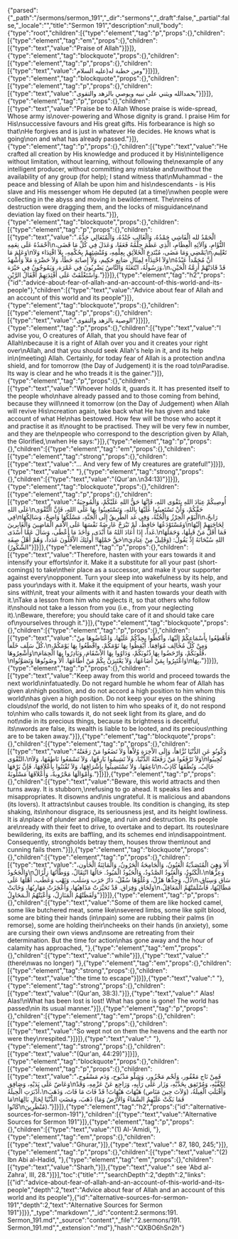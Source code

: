 {"parsed":{"_path":"/sermons/sermon_191","_dir":"sermons","_draft":false,"_partial":false,"_locale":"","title":"Sermon 191","description":null,"body":{"type":"root","children":[{"type":"element","tag":"p","props":{},"children":[{"type":"element","tag":"em","props":{},"children":[{"type":"text","value":"Praise of Allah"}]}]},{"type":"element","tag":"blockquote","props":{},"children":[{"type":"element","tag":"p","props":{},"children":[{"type":"text","value":"ومن خطبة له(عليه السلام"}]}]},{"type":"element","tag":"blockquote","props":{},"children":[{"type":"element","tag":"p","props":{},"children":[{"type":"text","value":"يحمدالله ويثني على نبيه ويوصي بالزهد والتقوى"}]}]},{"type":"element","tag":"p","props":{},"children":[{"type":"text","value":"Praise be to Allah Whose praise is wide-spread, Whose army is\nover-powering and Whose dignity is grand. I praise Him for His\nsuccessive favours and His great gifts. His forbearance is high so that\nHe forgives and is just in whatever He decides. He knows what is going\non and what has already passed."}]},{"type":"element","tag":"p","props":{},"children":[{"type":"text","value":"He crafted all creation by His knowledge and produced it by His\nintelligence without limitation, without learning, without following the\nexample of any intelligent producer, without committing any mistake and\nwithout the availability of any group (for help); I stand witness that\nMuhammad - the peace and blessing of Allah be upon him and his\ndescendants - is His slave and His messenger whom He deputed (at a time)\nwhen people were collecting in the abyss and moving in bewilderment. The\nreins of destruction were dragging them, and the locks of misguidance\nand deviation lay fixed on their hearts."}]},{"type":"element","tag":"blockquote","props":{},"children":[{"type":"element","tag":"p","props":{},"children":[{"type":"text","value":"الْحَمْدُ لله الْفَاشِي حَمْدُهُ، وَالْغَالِبِ جُنْدُهُ، وَالْمُتَعَالِي جَدُّهُ. أحْمَدُهُ عَلَى نِعَمِهِ\nالتُّؤَامِ، وَآلاَئِهِ الْعِظَامِ، الَّذِي عَظُمَ حِلْمُهُ فَعَفَا، وَعَدَلَ فِي كُلِّ مَا قَضَى، وَعَلِمَ مَا\nيَمْضِي وَمَا مَضَى، مُبْتَدِعِ الْخَلاَئِقِ بِعِلْمِهِ، وَمُنْشِئِهِمْ بِحُكْمِهِ، بِلاَ اقْتِدَاء وَلاَ\nتَعْلِيم، وَلاَ احْتِذَاء لِمِثَالِ صَانِع حَكِيم، وَلاَ إِصابَةِ خَطَأ، وَلاَ حَضْرَةِ مَلاَ وَأَشْهَدُ\nأَنَّ مُحَمَّداً عَبْدُهُ وَرَسُولُهُ، ابْتَعَثَهُ وَالنَّاسُ يَضْرِبُونَ فِي غَمْرَة، وَيَمُوجُونُ فِي حَيْرَة،\nقَدْ قَادَتْهُمْ أَزِمَّةُ الْحَيْنِ، وَاسْتَغْلَقَتْ عَلَى أَفْئِدَتِهِمْ أَقْفَالُ الرَّيْنِ."}]}]},{"type":"element","tag":"h2","props":{"id":"advice-about-fear-of-allah-and-an-account-of-this-world-and-its-people"},"children":[{"type":"text","value":"Advice about fear of Allah and an account of this world and its people"}]},{"type":"element","tag":"blockquote","props":{},"children":[{"type":"element","tag":"p","props":{},"children":[{"type":"text","value":"الوصية بالزهد والتقوى"}]}]},{"type":"element","tag":"p","props":{},"children":[{"type":"text","value":"I advise you, O creatures of Allah, that you should have fear of Allah\nbecause it is a right of Allah over you and it creates your right over\nAllah, and that you should seek Allah's help in it, and its help in\n(meeting) Allah. Certainly, for today fear of Allah is a protection and\na shield, and for tomorrow (the Day of Judgement) it is the road to\nParadise. Its way is clear and he who treads it is the gainer."}]},{"type":"element","tag":"p","props":{},"children":[{"type":"text","value":"Whoever holds it, guards it. It has presented itself to the people who\nhave already passed and to those coming from behind, because they will\nneed it tomorrow (on the Day of Judgement) when Allah will revive His\ncreation again, take back what He has given and take account of what He\nhas bestowed. How few will be those who accept it and practise it as it\nought to be practised. They will be very few in number, and they are the\npeople who correspond to the description given by Allah, the Glorified,\nwhen He says:"}]},{"type":"element","tag":"p","props":{},"children":[{"type":"element","tag":"em","props":{},"children":[{"type":"element","tag":"strong","props":{},"children":[{"type":"text","value":"... And very few of My creatures are grateful!"}]}]},{"type":"text","value":" "},{"type":"element","tag":"strong","props":{},"children":[{"type":"text","value":"(Qur'an.\n34:13)"}]}]},{"type":"element","tag":"blockquote","props":{},"children":[{"type":"element","tag":"p","props":{},"children":[{"type":"text","value":"أُوصِيكُمْ عِبَادَ اللهِ بِتَقْوَى اللهِ، فَإِنَّهَا حَقُّ اللهِ عَلَيْكُمْ، وَالْمُوجِبَةُ عَلَى اللهِ\nحَقَّكُمْ، وَأَنْ تَسْتَعِينُوا عَلَيْهَا بِاللهِ، وَتَسْتَعِينُوا بِهَا عَلَى اللهِ، فَإِنَّ الْتَّقْوَى فِي\nالْيَوْمِ الْحِرْزُ وَالْجُنَّةُ، وَفِي غَد الطَّرِيقُ إِلَى الْجَنَّةِ، مَسْلَكُهَا وَاضِحٌ، وَسَالِكُهَا\nرَابحٌ، وَمُسْتَوْدَعُهَا حَافِظٌ، لَمْ تَبْرَحْ عَارِضَةً نَفْسَهَا عَلَى الاُْمَمِ الْمَاضِينَ وَالْغَابِرينَ\nلِحَاجَتِهِمْ إِلَيْهَا غَداً، إِذَا أَعَادَ اللهُ مَا أَبْدَى، وَأَخَذَ مَا أَعْطَى، وَسَأَلَ عَمَّا أَسْدَى.\nفَمَا أَقَلَّ مَنْ قَبِلَهَا، وَحَمَلَهَا حَقَّ حَمْلِهَا! أُولئِكَ الاْقَلُّونَ عَدَداً، وَهُمْ أَهْلُ صِفَةِ\nاللهِ سُبْحَانَهُ إِذْ يَقُولُ: (وَقَلِيلٌ مِنْ عِبَادِيَ الشَّكُورُ)"}]}]},{"type":"element","tag":"p","props":{},"children":[{"type":"text","value":"Therefore, hasten with your ears towards it and intensify your efforts\nfor it. Make it a substitute for all your past (short-comings) to take\ntheir place as a successor, and make it your supporter against every\nopponent. Turn your sleep into wakefulness by its help, and pass your\ndays with it. Make it the equipment of your hearts, wash your sins with\nit, treat your ailments with it and hasten towards your death with it.\nTake a lesson from him who neglects it, so that others who follow it\nshould not take a lesson from you (i.e., from your neglecting it).\nBeware, therefore; you should take care of it and should take care of\nyourselves through it."}]},{"type":"element","tag":"blockquote","props":{},"children":[{"type":"element","tag":"p","props":{},"children":[{"type":"text","value":"فَأَهْطِعُوا بِأَسْمَاعِكُمْ إِلَيْهَا، وأكظّوا بِجِدِّكُمْ عَلَيْهَا، وَاعْتَاضُوهَا مِنْ كُلِّ سَلَف خَلَفاً،\nوَمِنْ كُلِّ مُخَالِف مُوَافِقاً. أَيْقِظُوا بِهَا نَوْمَكُمْ، واقْطَعُوا بِهَا يَوْمَكُمْ، وَأَشْعِرُوهَا\nقُلُوبَكُمْ، وَارْحَضُوا بِهَا ذُنُوبَكُمْ، وَدَاوُوا بِهَا الاْسْقَامَ، وَبَادِرُوا بِهَا الْحِمَامَ،\nوَاعْتَبِرُوا بِمَنْ أَضَاعَهَا، وَلاَ يَعْتَبِرَنَّ بِكُمْ مَنْ أَطَاعَهَا. أَلاَ وصُونُوهَا وَتَصَوَّنُوا\nبِهَا،"}]}]},{"type":"element","tag":"p","props":{},"children":[{"type":"text","value":"Keep away from this world and proceed towards the next world\ninfatuatedly. Do not regard humble he whom fear of Allah has given a\nhigh position, and do not accord a high position to him whom this world\nhas given a high position. Do not keep your eyes on the shining clouds\nof the world, do not listen to him who speaks of it, do not respond to\nhim who calls towards it, do not seek light from its glare, and do not\ndie in its precious things, because its brightness is deceitful, its\nwords are false, its wealth is liable to be looted, and its precious\nthing are to be taken away."}]},{"type":"element","tag":"blockquote","props":{},"children":[{"type":"element","tag":"p","props":{},"children":[{"type":"text","value":"وَكُونُو عَنِ الدُّنْيَا نُزَّاهاً، وَإِلَى الاْخِرَةِ وُلاَّهاً وَلاَ تَضَعُوا مَنْ رَفَعَتْهُ التَّقْوَى،\nوَلاَ تَرْفَعُوا مَنْ رَفَعَتْهُ الدُّنْيَا، وَلاَ تَشِيمُوا بَارِقَهَا، وَلاَ تَسْمَعُوا نَاطِقَهَا، وَلاَ\nتُجِيبُوا نَاعِقَهَا، وَلاَ تَسْتَضِيئُوا بِإِشْرَاقِهَا، وَلاَ تُفْتَنُوا بِأَعْلاَقِهَا، فَإِنَّ بَرْقهَا\nخَالِبٌ، وَنُطْقَهَا كَاذِبٌ، وَأَمْوَالَهَا مَحْرُوبةٌ، وَأَعْلاَقَهَا مَسْلُوبَةٌ."}]}]},{"type":"element","tag":"p","props":{},"children":[{"type":"text","value":"Beware, this world attracts and then turns away. It is stubborn,\nrefusing to go ahead. It speaks lies and misappropriates. It disowns and\nis ungrateful. It is malicious and abandons (its lovers). It attracts\nbut causes trouble. Its condition is changing, its step shaking, its\nhonour disgrace, its seriousness jest, and its height lowliness. It is a\nplace of plunder and pillage, and ruin and destruction. Its people are\nready with their feet to drive, to overtake and to depart. Its routes\nare bewildering, its exits are baffling, and its schemes end in\ndisappointment. Consequently, strongholds betray them, houses throw them\nout and cunning fails them."}]},{"type":"element","tag":"blockquote","props":{},"children":[{"type":"element","tag":"p","props":{},"children":[{"type":"text","value":"أَلاَ وَهِيَ الْمُتَصَدِّيَةُ الْعَنُونُ، وَالْجَامِحَةُ الْحَرُونُ، وَالْمَائِنَةُ الْخَأُون، وَالْجَحُودُ\nالْكَنُودُ، وَالْعَنُودُ الصَّدُودُ، وَالْحَيُودُ الْمَيُودُ. حَالُهَا انْتِقَالٌ، وَوَطْأَتُهَا زِلْزَالٌ،\nوَعِزُّهَا ذُلٌّ، وَجِدُّهَا هَزْلٌ، وَعُلْوُهَا سُفْلٌ، دَارُ حَرَب وَسَلَب، وَنَهْب وَعَطَب، أَهْلُهَا عَلَى\nسَاق وَسِيَاق، وَلَحَاق وَفِرَاق. قَدْ تَحَيَّرَتْ مَذَاهِبُهَا، وَأَعْجَزَتْ مَهَارِبُهَا، وَخَابَتْ\nمَطَالِبُهَا، فَأَسْلَمَتْهُمُ الْمَعَاقِلُ، وَلَفَظَتْهُمُ الْمَنَازِلُ، وَأَعْيَتْهُمُ الْـمَحَاوِلُ"}]}]},{"type":"element","tag":"p","props":{},"children":[{"type":"text","value":"Some of them are like hocked camel, some like butchered meat, some like\nsevered limbs, some like spilt blood, some are biting their hands (in\npain) some are rubbing their palms (in remorse), some are holding their\ncheeks on their hands (in anxiety), some are cursing their own views and\nsome are retreating from their determination. But the time for action\nhas gone away and the hour of calamity has approached, "},{"type":"element","tag":"em","props":{},"children":[{"type":"text","value":"while"}]},{"type":"text","value":" (there\nwas no longer) "},{"type":"element","tag":"em","props":{},"children":[{"type":"element","tag":"strong","props":{},"children":[{"type":"text","value":"the time to escape"}]}]},{"type":"text","value":" "},{"type":"element","tag":"strong","props":{},"children":[{"type":"text","value":"(Qur'an, 38:3)."}]},{"type":"text","value":" Alas! Alas!\nWhat has been lost is lost! What has gone is gone! The world has passed\nin its usual manner."}]},{"type":"element","tag":"p","props":{},"children":[{"type":"element","tag":"em","props":{},"children":[{"type":"element","tag":"strong","props":{},"children":[{"type":"text","value":"So wept not on them the heavens and the earth nor were they\nrespited."}]}]},{"type":"text","value":" "},{"type":"element","tag":"strong","props":{},"children":[{"type":"text","value":"(Qur'an, 44:29)"}]}]},{"type":"element","tag":"blockquote","props":{},"children":[{"type":"element","tag":"p","props":{},"children":[{"type":"text","value":"فَمِنْ نَاج مَعْقُور، وَلَحْم مَجْزُور، وَشِلْو مَذْبُوح، وَدَم مَسْفُوح، وَعَاضّ عَلَى يَدَيْهِ، وَصَافِق\nلِكَفَّيْهِ، وَمُرْتَفِق بِخَدَّيْهِ، وَزَار عَلَى رَأْيِهِ، وَرَاجِع عَنْ عَزْمِهِ، وَقَدْ أَدْبَرَتِ الْحِيلَةُ،\nوَأَقْبَلَتِ الْغِيلَةُ، (وَلاَتَ حِينَ مَنَاص) هَيْهَاتَ هَيْهَاتَ! قَدْ فَاتَ مَا فَاتَ، وَذَهَبَ مَا\nذَهَبَ، ومَضَتِ الدُّنْيَا لِحَالِ بَالِهَا (فَمَا بَكَتْ عَلَيْهِمُ السَّمَاءُ وَالاْرْضُ وَمَا كَانُوا\nمُنْظَرِينَ)."}]}]},{"type":"element","tag":"h2","props":{"id":"alternative-sources-for-sermon-191"},"children":[{"type":"text","value":"Alternative Sources for Sermon 191"}]},{"type":"element","tag":"p","props":{},"children":[{"type":"text","value":"(1) Al-'Amidi, "},{"type":"element","tag":"em","props":{},"children":[{"type":"text","value":"Ghurar,"}]},{"type":"text","value":" 87, 180, 245;"}]},{"type":"element","tag":"p","props":{},"children":[{"type":"text","value":"(2) Ibn Abi al-Hadid, "},{"type":"element","tag":"em","props":{},"children":[{"type":"text","value":"Sharh,"}]},{"type":"text","value":" see 'Abd al-Zahra', III, 28."}]}],"toc":{"title":"","searchDepth":2,"depth":2,"links":[{"id":"advice-about-fear-of-allah-and-an-account-of-this-world-and-its-people","depth":2,"text":"Advice about fear of Allah and an account of this world and its people"},{"id":"alternative-sources-for-sermon-191","depth":2,"text":"Alternative Sources for Sermon 191"}]}},"_type":"markdown","_id":"content:2.sermons:191. Sermon_191.md","_source":"content","_file":"2.sermons/191. Sermon_191.md","_extension":"md"},"hash":"QXBO6hSn2h"}